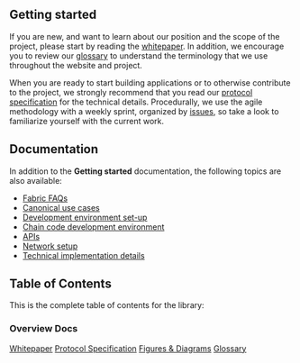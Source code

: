 
## Getting started

If you are new, and want to learn about our position and the scope of the project, please start by reading the [whitepaper](https://github.com/hyperledger/hyperledger/wiki/Whitepaper-WG). In addition, we encourage you to review our [glossary](glossary.md) to understand the terminology that we use throughout the website and project.

When you are ready to start building applications or to otherwise contribute to the project, we strongly recommend that you read our [protocol specification](protocol-spec.md) for the technical details. Procedurally, we use the agile methodology with a weekly sprint, organized by [issues](https://github.com/hyperledger/fabric/issues), so take a look to familiarize yourself with the current work.

## Documentation
In addition to the <b>Getting started</b> documentation, the following topics are also available:
- [Fabric FAQs](https://github.com/hyperledger/fabric/tree/master/docs/FAQ)
- [Canonical use cases](https://github.com/hyperledger/fabric/blob/master/docs/biz/usecases.md)
- [Development environment set-up](https://github.com/hyperledger/fabric/blob/master/docs/dev-setup/devenv.md)
- [Chain code development environment](https://github.com/hyperledger/fabric/blob/master/docs/API/SandboxSetup.md)
- [APIs](https://github.com/hyperledger/fabric/blob/master/docs/API/CoreAPI.md)
- [Network setup](https://github.com/hyperledger/fabric/blob/master/docs/dev-setup/devnet-setup.md)
- [Technical implementation details](https://github.com/hyperledger/fabric/tree/master/docs/tech)

## Table of Contents
This is the complete table of contents for the library: 

### Overview Docs

[Whitepaper](../hyperledger/wiki/Whitepaper-WG)
[Protocol Specification](protocol-sped.md)
[Figures & Diagrams](images/)
[Glossary](glossary.md)

